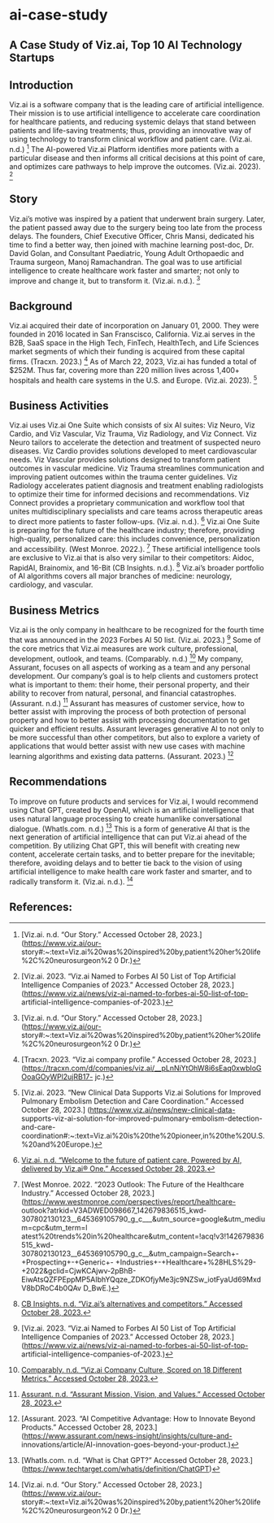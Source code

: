 # ai-case-study

## A Case Study of Viz.ai, Top 10 AI Technology Startups

## Introduction

Viz.ai is a software company that is the leading care of artificial intelligence. Their mission is to use artificial intelligence to accelerate care coordination for healthcare patients, and reducing systemic delays that stand between patients and life-saving treatments; thus, providing an innovative way of using technology to transform clinical workflow and patient care. (Viz.ai. n.d.) [^8] The AI-powered Viz.ai Platform identifies more patients with a particular disease and then informs all critical decisions at this point of care, and optimizes care pathways to help improve the outcomes. (Viz.ai. 2023). [^7]

## Story

Viz.ai’s motive was inspired by a patient that underwent brain surgery. Later, the patient passed away due to the surgery being too late from the process delays. The founders, Chief Executive Officer, Chris Mansi, dedicated his time to find a better way, then joined with machine learning post-doc, Dr. David Golan, and Consultant Paediatric, Young Adult Orthopaedic and Trauma surgeon, Manoj Ramachandran. The goal was to use artificial intelligence to create healthcare work faster and smarter; not only to improve and change it, but to transform it. (Viz.ai. n.d.). [^8]

## Background

Viz.ai acquired their date of incorporation on January 01, 2000. They were founded in 2016 located in San Franscisco, California. Viz.ai serves in the B2B, SaaS space in the High Tech, FinTech, HealthTech, and Life Sciences market segments of which their funding is acquired from these capital firms. (Tracxn. 2023.) [^5] As of March 22, 2023, Viz.ai has funded a total of $252M. Thus far, covering more than 220 million lives across 1,400+ hospitals and health care systems in the U.S. and Europe. (Viz.ai. 2023). [^6]

## Business Activities

Viz.ai uses Viz.ai One Suite which consists of six AI suites: Viz Neuro, Viz Cardio, and Viz Vascular, Viz Trauma, Viz Radiology, and Viz Connect. Viz Neuro tailors to accelerate the detection and treatment of suspected neuro diseases. Viz Cardio provides solutions developed to meet cardiovascular needs. Viz Vascular provides solutions designed to transform patient outcomes in vascular medicine. Viz Trauma streamlines communication and improving patient outcomes within the trauma center guidelines. Viz Radiology accelerates patient diagnosis and treatment enabling radiologists to optimize their time for informed decisions and recommendations. Viz Connect provides a proprietary communication and workflow tool that unites multidisciplinary specialists and care teams across therapeutic areas to direct more patients to faster follow-ups. (Viz.ai. n.d.). [^9] Viz.ai One Suite is preparing for the future of the healthcare industry; therefore, providing high-quality, personalized care: this includes convenience, personalization and accessibility. (West Monroe. 2022.). [^10]  These artificial intelligence tools are exclusive to Viz.ai that is also very similar to their competitors: Aidoc, RapidAI, Brainomix, and 16-Bit (CB Insights. n.d.). [^3] Viz.ai’s broader portfolio of AI algorithms covers all major branches of medicine: neurology, cardiology, and vascular.

## Business Metrics

Viz.ai is the only company in healthcare to be recognized for the fourth time that was announced in the 2023 Forbes AI 50 list. (Viz.ai. 2023.) [^7] Some of the core metrics that Viz.ai measures are work culture, professional, development, outlook, and teams. (Comparably. n.d.) [^4] My company, Assurant, focuses on all aspects of working as a team and any personal development. Our company’s goal is to help clients and customers protect what is important to them: their home, their personal property, and their ability to recover from natural, personal, and financial catastrophes. (Assurant. n.d.) [^2] Assurant has measures of customer service, how to better assist with improving the process of both protection of personal property and how to better assist with processing documentation to get quicker and efficient results. Assurant leverages generative AI to not only to be more successful than other competitors, but also to explore a variety of applications that would better assist with new use cases with machine learning algorithms and existing data patterns. (Assurant. 2023.) [^1]

## Recommendations

To improve on future products and services for Viz.ai, I would recommend using Chat GPT, created by OpenAI, which is an artificial intelligence that uses natural language processing to create humanlike conversational dialogue. (WhatIs.com. n.d.) [^11] This is a form of generative AI that is the next generation of artificial intelligence that can put Viz.ai ahead of the competition. By utilizing Chat GPT, this will benefit with creating new content, accelerate certain tasks, and to better prepare for the inevitable; therefore, avoiding delays and to better tie back to the vision of using artificial intelligence to make health care work faster and smarter, and to radically transform it. (Viz.ai. n.d.). [^8]

## References:

[^1]:[Assurant. 2023. “AI Competitive Advantage: How to Innovate Beyond Products.” Accessed October 28, 2023.](https://www.assurant.com/news-insight/insights/culture-and-	innovations/article/AI-innovation-goes-beyond-your-product.) 
[^2]:[Assurant. n.d. “Assurant Mission, Vision, and Values.” Accessed October 28, 2023.](https://www.comparably.com/companies/assurant/mission.)
[^3]:[CB Insights. n.d. “Viz.ai’s alternatives and competitors.” Accessed October 28, 2023.](https://www.cbinsights.com/company/vizai/alternatives-competitors.) 
[^4]:[Comparably. n.d. “Viz.ai Company Culture, Scored on 18 Different Metrics.” Accessed October 28, 2023.](https://www.comparably.com/companies/viz-ai-20500/culture.) 
[^5]:[Tracxn. 2023. “Viz.ai company profile.” Accessed October 28, 2023.](https://tracxn.com/d/companies/viz.ai/__pLnNiYtOhW8i6sEaq0xwbIoGOoaGOyWPl2ujRB17-	jc.) 
[^6]:[Viz.ai. 2023. “New Clinical Data Supports Viz.ai Solutions for Improved Pulmonary Embolism Detection 	and Care Coordination.” Accessed October 28, 2023.] (https://www.viz.ai/news/new-clinical-data-	supports-viz-ai-solution-for-improved-pulmonary-embolism-detection-and-care-	coordination#:~:text=Viz.ai%20is%20the%20pioneer,in%20the%20U.S.%20and%20Europe.) 
[^7]:[Viz.ai. 2023. “Viz.ai Named to Forbes AI 50 List of Top Artificial Intelligence Companies of 2023.” Accessed October 28, 2023.](https://www.viz.ai/news/viz-ai-named-to-forbes-ai-50-list-of-top-	artificial-intelligence-companies-of-2023.)  
[^8]:[Viz.ai. n.d. “Our Story.” Accessed October 28, 2023.] (https://www.viz.ai/our-	story#:~:text=Viz.ai%20was%20inspired%20by,patient%20her%20life%2C%20neurosurgeon%2	0	Dr.)
[^9]:[Viz.ai. n.d. “Welcome to the future of patient care. Powered by AI, delivered by Viz.ai® One.” 	Accessed October 28, 2023.](https://www.viz.ai/vizai-one)
[^10]:[West Monroe. 2022. “2023 Outlook: The Future of the Healthcare Industry.” Accessed October 28, 2023.](https://www.westmonroe.com/perspectives/report/healthcare-	outlook?atrkid=V3ADWED098667_142679836515_kwd-	307802130123__645369105790_g_c___&utm_source=google&utm_medium=cpc&utm_term=l	atest%20trends%20in%20healthcare&utm_content=!acq!v3!142679836515_kwd-	307802130123__645369105790_g_c__&utm_campaign=Search+-+Prospecting+-+Generic+-	+Industries+-+Healthcare+%28HLS%29-+2022&gclid=CjwKCAjwv-2pBhB-	EiwAtsQZFPEppMP5AIbhYQqze_ZDKOfjyMe3jc9NZSw_iotFyaUd69MxdV8bDRoC4b0QAv	D_BwE.) 
[^11]:[WhatIs.com. n.d. “What is Chat GPT?” Accessed October 28, 2023.] 	(https://www.techtarget.com/whatis/definition/ChatGPT) 

